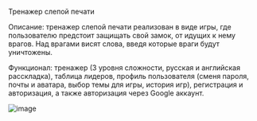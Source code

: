 Тренажер слепой печати

Описание: тренажер слепой печати реализован в виде игры, где пользователю предстоит защищать свой замок, от идущих к нему врагов. Над врагами висят слова, введя которые враги будут уничтожены.

Функционал: тренажер (3 уровня сложности, русская и английская расскладка), таблица лидеров, профиль пользователя (сменя пароля, почты и аватара, выбор темы для игры, история игр), регистрация и авторизация, а также авторизация через Google аккаунт.

![image](https://github.com/donikorch/castle_game/assets/126454671/7b2a0318-cce0-42e3-956e-29f6e3ce313e)
